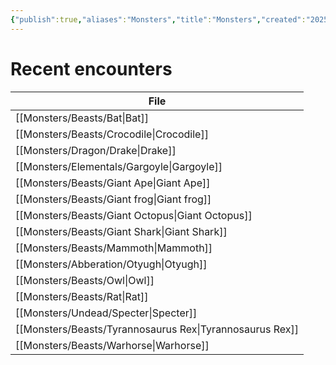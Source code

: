 ```yaml
---
{"publish":true,"aliases":"Monsters","title":"Monsters","created":"2025-07-16","modified":"2025-07-21T20:03:45.100+02:00","published":"2025-07-16","cssclasses":""}
---
```


# Recent encounters
| File                                                                |
| ------------------------------------------------------------------- |
| [[Monsters/Beasts/Bat\|Bat]]                             |
| [[Monsters/Beasts/Crocodile\|Crocodile]]                 |
| [[Monsters/Dragon/Drake\|Drake]]                         |
| [[Monsters/Elementals/Gargoyle\|Gargoyle]]               |
| [[Monsters/Beasts/Giant Ape\|Giant Ape]]                 |
| [[Monsters/Beasts/Giant frog\|Giant frog]]               |
| [[Monsters/Beasts/Giant Octopus\|Giant Octopus]]         |
| [[Monsters/Beasts/Giant Shark\|Giant Shark]]             |
| [[Monsters/Beasts/Mammoth\|Mammoth]]                     |
| [[Monsters/Abberation/Otyugh\|Otyugh]]                   |
| [[Monsters/Beasts/Owl\|Owl]]                             |
| [[Monsters/Beasts/Rat\|Rat]]                             |
| [[Monsters/Undead/Specter\|Specter]]                     |
| [[Monsters/Beasts/Tyrannosaurus Rex\|Tyrannosaurus Rex]] |
| [[Monsters/Beasts/Warhorse\|Warhorse]]                   |

